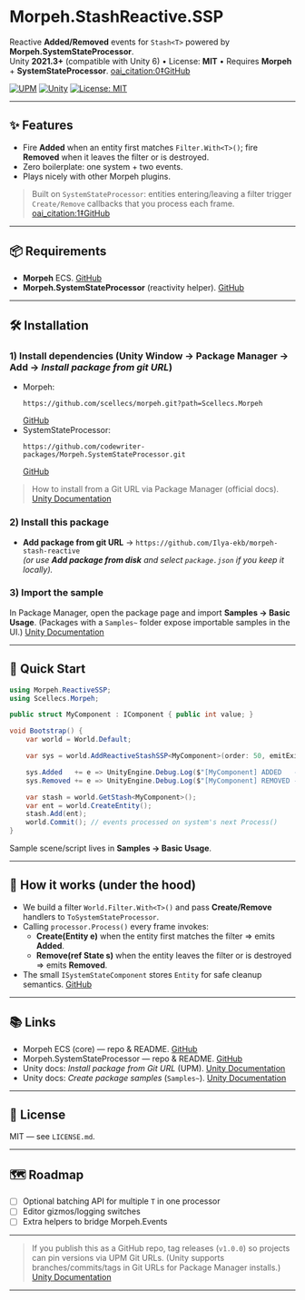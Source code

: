 # Morpeh.StashReactive.SSP

Reactive **Added/Removed** events for `Stash<T>` powered by **Morpeh.SystemStateProcessor**.  
Unity **2021.3+** (compatible with Unity 6) • License: **MIT** • Requires **Morpeh** + **SystemStateProcessor**.  [oai_citation:0‡GitHub](https://github.com/scellecs/morpeh?utm_source=chatgpt.com)

<p align="left">
  <a href="https://docs.unity3d.com/Manual/upm-ui-giturl.html"><img alt="UPM" src="https://img.shields.io/badge/UPM-Git%20URL-informational?logo=unity"></a>
  <a href="https://img.shields.io"><img alt="Unity" src="https://img.shields.io/badge/Unity-2021.3%2B-black?logo=unity"></a>
  <a href="https://opensource.org/licenses/MIT"><img alt="License: MIT" src="https://img.shields.io/badge/License-MIT-blue.svg"></a>
</p>

---

## ✨ Features
- Fire **Added** when an entity first matches `Filter.With<T>()`; fire **Removed** when it leaves the filter or is destroyed.
- Zero boilerplate: one system + two events.
- Plays nicely with other Morpeh plugins.

> Built on `SystemStateProcessor`: entities entering/leaving a filter trigger `Create/Remove` callbacks that you process each frame.  [oai_citation:1‡GitHub](https://github.com/codewriter-packages/Morpeh.SystemStateProcessor?utm_source=chatgpt.com)

---

## 📦 Requirements
- **Morpeh** ECS.  [GitHub](https://github.com/scellecs/morpeh?utm_source=chatgpt.com)  
- **Morpeh.SystemStateProcessor** (reactivity helper).  [GitHub](https://github.com/codewriter-packages/Morpeh.SystemStateProcessor?utm_source=chatgpt.com)

---

## 🛠 Installation

### 1) Install dependencies (Unity **Window → Package Manager** → **Add** → *Install package from git URL*)
- Morpeh:  
  ```
  https://github.com/scellecs/morpeh.git?path=Scellecs.Morpeh
  ```
   [GitHub](https://github.com/scellecs/morpeh?utm_source=chatgpt.com)
- SystemStateProcessor:  
  ```
  https://github.com/codewriter-packages/Morpeh.SystemStateProcessor.git
  ```
   [GitHub](https://github.com/codewriter-packages/Morpeh.SystemStateProcessor?utm_source=chatgpt.com)

> How to install from a Git URL via Package Manager (official docs).  [Unity Documentation](https://docs.unity3d.com/6000.2/Documentation/Manual/upm-ui-giturl.html?utm_source=chatgpt.com)

### 2) Install this package
- **Add package from git URL** → `https://github.com/Ilya-ekb/morpeh-stash-reactive`  
  *(or use **Add package from disk** and select `package.json` if you keep it locally).*

### 3) Import the sample
In Package Manager, open the package page and import **Samples → Basic Usage**. (Packages with a `Samples~` folder expose importable samples in the UI.)  [Unity Documentation](https://docs.unity3d.com/6000.2/Documentation/Manual/cus-samples.html?utm_source=chatgpt.com)

---

## 🚀 Quick Start

```csharp
using Morpeh.ReactiveSSP;
using Scellecs.Morpeh;

public struct MyComponent : IComponent { public int value; }

void Bootstrap() {
    var world = World.Default;

    var sys = world.AddReactiveStashSSP<MyComponent>(order: 50, emitExistingOnAwake: true);

    sys.Added   += e => UnityEngine.Debug.Log($"[MyComponent] ADDED   -> {e.ID}");
    sys.Removed += e => UnityEngine.Debug.Log($"[MyComponent] REMOVED -> {e.ID}");

    var stash = world.GetStash<MyComponent>();
    var ent = world.CreateEntity();
    stash.Add(ent);
    world.Commit(); // events processed on system's next Process()
}
```

Sample scene/script lives in **Samples → Basic Usage**.

---

## 🧠 How it works (under the hood)
- We build a filter `World.Filter.With<T>()` and pass **Create/Remove** handlers to `ToSystemStateProcessor`.
- Calling `processor.Process()` every frame invokes:
  - **Create(Entity e)** when the entity first matches the filter ⇒ emits **Added**.
  - **Remove(ref State s)** when the entity leaves the filter or is destroyed ⇒ emits **Removed**.
- The small `ISystemStateComponent` stores `Entity` for safe cleanup semantics.  [GitHub](https://github.com/codewriter-packages/Morpeh.SystemStateProcessor?utm_source=chatgpt.com)

---

## 📚 Links
- Morpeh ECS (core) — repo & README.  [GitHub](https://github.com/scellecs/morpeh?utm_source=chatgpt.com)  
- Morpeh.SystemStateProcessor — repo & README.  [GitHub](https://github.com/codewriter-packages/Morpeh.SystemStateProcessor?utm_source=chatgpt.com)  
- Unity docs: *Install package from Git URL* (UPM).  [Unity Documentation](https://docs.unity3d.com/6000.2/Documentation/Manual/upm-ui-giturl.html?utm_source=chatgpt.com)  
- Unity docs: *Create package samples* (`Samples~`).  [Unity Documentation](https://docs.unity3d.com/6000.2/Documentation/Manual/cus-samples.html?utm_source=chatgpt.com)

---

## 📄 License
MIT — see `LICENSE.md`.

---

## 🗺 Roadmap
- [ ] Optional batching API for multiple `T` in one processor  
- [ ] Editor gizmos/logging switches  
- [ ] Extra helpers to bridge Morpeh.Events

---

> If you publish this as a GitHub repo, tag releases (`v1.0.0`) so projects can pin versions via UPM Git URLs. (Unity supports branches/commits/tags in Git URLs for Package Manager installs.)  [Unity Documentation](https://docs.unity3d.com/2020.1/Documentation/Manual/upm-ui-giturl.html?utm_source=chatgpt.com)

---
